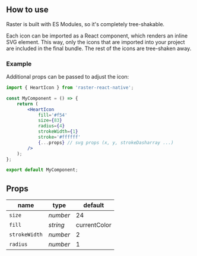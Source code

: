 ## How to use

Raster is built with ES Modules, so it's completely tree-shakable.

Each icon can be imported as a React component, which renders an inline SVG element. This way, only the icons that are imported into your project are included in the final bundle. The rest of the icons are tree-shaken away.

### Example

Additional props can be passed to adjust the icon:

```jsx
import { HeartIcon } from 'raster-react-native';

const MyComponent = () => {
	return (
		<HeartIcon
			fill='#f54'
			size={83}
			radius={4}
			strokeWidth={1}
			stroke='#ffffff'
			{...props} // svg props (x, y, strokeDasharray ...)
		/>
	);
};

export default MyComponent;
```

## Props

| name          | type     | default      |
| ------------- | -------- | ------------ |
| `size`        | _number_ | 24           |
| `fill`        | _string_ | currentColor |
| `strokeWidth` | _number_ | 2            |
| `radius`      | _number_ | 1            |
